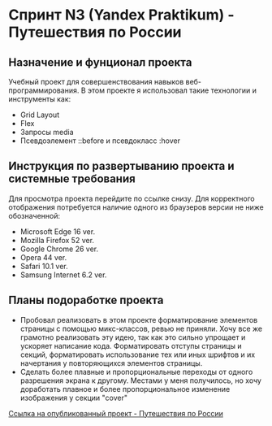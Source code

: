 # Спринт N3 (Yandex Praktikum) - Путешествия по России

## Назначение и фунционал проекта
Учебный проект для совершенствования навыков веб-программирования. В этом проекте я использовал такие технологии и инструменты как:
* Grid Layout
* Flex
* Запросы media
* Псевдоэлемент ::before и псевдокласс :hover

## Инструкция по развертыванию проекта и системные требования
Для просмотра проекта перейдите по ссылке снизу.
Для корректного отображения потребуется наличие одного из браузеров версии не ниже обозначенной:
* Microsoft Edge 16 ver.
* Mozilla Firefox 52 ver.
* Google Chrome 26 ver.
* Opera 44 ver.
* Safari 10.1 ver.
* Samsung Internet 6.2 ver.

## Планы подоработке проекта
* Пробовал реализовать в этом проекте форматирование элементов страницы с помощью микс-классов, ревью не приняли. Хочу все же грамотно реализовать эту идею, так как это сильно упрощает и ускоряет написание кода. Форматировать отступы страницы и секций, форматировать использование тех или иных шрифтов и их начертания у повторяющихся элементов страницы.
* Сделать более плавные и пропорциональные переходы от одного разрешения экрана к другому. Местами у меня получилось, но хочу доработать плавное и более пропорциональное изменение изображения у секции "cover"

 [Ссылка на опубликованный проект - Путешествия по России](https://earthlingww-zeitvenus.github.io/russian-travel/index.html)